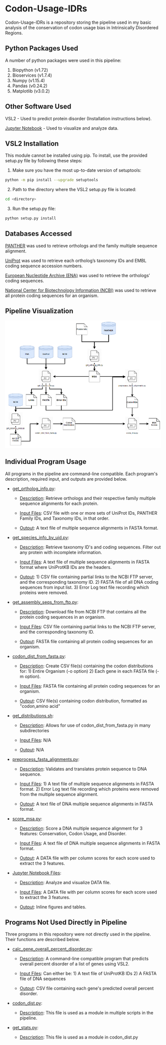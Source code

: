 # Codon-Usage-IDRs

Codon-Usage-IDRs is a repository storing the pipeline used in my basic analysis of the conservation of codon usage bias in Intrinsically Disordered Regions.

## Python Packages Used

A number of python packages were used in this pipeline:
  1. Biopython (v1.72)
  1. Bioservices (v1.7.4)
  1. Numpy (v1.15.4)
  1. Pandas (v0.24.2)
  1. Matplotlib (v3.0.2)


## Other Software Used

VSL2 - Used to predict protein disorder (Installation instructions below).

[Jupyter Notebook](https://jupyter.org/install) - Used to visualize and analyze data.

## VSL2 Installation

This module cannot be installed using pip. To install, use the provided setup.py file by following these steps:

1. Make sure you have the most up-to-date version of setuptools:

```bash
python -m pip install --upgrade setuptools
```

2. Path to the directory where the VSL2 setup.py file is located:
```bash
cd <directory>
```

3. Run the setup.py file:
```bash
python setup.py install
```

## Databases Accessed

[PANTHER](http://pantherdb.org/) was used to retrieve orthologs and the family multiple sequence alignment.

[UniProt](https://www.uniprot.org/) was used to retrieve each ortholog’s taxonomy IDs and EMBL coding sequence accession numbers.

[European Nucleotide Archive (ENA)](https://www.ebi.ac.uk/ena/browser/home) was used to retrieve the orthologs’ coding sequences.

[National Center for Biotechnology Information (NCBI)](https://www.ncbi.nlm.nih.gov/) was used to retrieve all protein coding sequences for an organism.


## Pipeline Visualization

![Pipeline Flowchart](pipeline.png)

## Individual Program Usage

All programs in the pipeline are command-line compatible. Each program's description, required input, and outputs are provided below.
* <ins>get_ortholog_info.py</ins>:

  * <ins>Description</ins>: Retrieve orthologs and their respective family multiple sequence alignments for each protein.
  
  * <ins>Input Files</ins>: CSV file with one or more sets of UniProt IDs, PANTHER Family IDs, and Taxonomy IDs, in that order.
  
  * <ins>Output</ins>: A text file of multiple sequence alignments in FASTA format.

* <ins>get_species_info_by_uid.py</ins>:

  * <ins>Description</ins>: Retrieve taxonomy ID's and coding sequences. Filter out any protein with incomplete information.
  
  * <ins>Input Files</ins>: A text file of multiple sequence alignments in FASTA format where UniProtKB IDs are the headers.
  
  * <ins>Output</ins>: 1) CSV file containing partial links to the NCBI FTP server, and the corresponding taxonomy ID. 2) FASTA file of all DNA coding sequences from input list. 3) Error Log text file recording which proteins were removed.

* <ins>get_assembly_seqs_from_ftp.py</ins>:

  * <ins>Description</ins>: Download file from NCBI FTP that contains all the protein coding sequences in an organism.
  
  * <ins>Input Files</ins>: CSV file containing partial links to the NCBI FTP server, and the corresponding taxonomy ID.
  
  * <ins>Output</ins>: FASTA file containing all protein coding sequences for an organism.
  
* <ins>codon_dist_from_fasta.py</ins>:

  * <ins>Description</ins>: Create CSV file(s) containing the codon distributions for: 1) Entire Organism (-o option) 2) Each gene in each FASTA file (-m option).
  
  * <ins>Input Files</ins>: FASTA file containing all protein coding sequences for an organism.
  
  * <ins>Output</ins>: CSV file(s) containing codon distribution, formatted as "codon,amino acid"
  
  
* <ins>get_distributions.sh</ins>:

  * <ins>Description</ins>: Allows for use of codon_dist_from_fasta.py in many subdirectories
  
  * <ins>Input Files</ins>: N/A
  
  * <ins>Output</ins>: N/A
  

* <ins>preprocess_fasta_alignments.py</ins>:

  * <ins>Description</ins>: Validates and translates protein sequence to DNA sequence.
  
  * <ins>Input Files</ins>: 1) A text file of multiple sequence alignments in FASTA format. 2) Error Log text file recording which proteins were removed from the multiple sequence alignment.
  
  * <ins>Output</ins>: A text file of DNA multiple sequence alignments in FASTA format.
  
* <ins>score_msa.py</ins>:

  * <ins>Description</ins>: Score a DNA multiple sequence alignment for 3 features: Conservation, Codon Usage, and Disorder.
  
  * <ins>Input Files</ins>: A text file of DNA multiple sequence alignments in FASTA format.
  
  * <ins>Output</ins>: A DATA file with per column scores for each score used to extract the 3 features.
  
* <ins>Jupyter Notebook Files</ins>:

  * <ins>Description</ins>: Analyze and visualize DATA file.
  
  * <ins>Input Files</ins>: A DATA file with per column scores for each score used to extract the 3 features.
  
  * <ins>Output</ins>: Inline figures and tables.

## Programs Not Used Directly in Pipeline

Three programs in this repository were not directly used in the pipeline. Their functions are described below.

* <ins>calc_gene_overall_percent_disorder.py</ins>:
  
  * <ins>Description</ins>: A command-line compatible program that predicts overall percent disorder of a list of genes using VSL2.
  
  * <ins>Input Files</ins>: Can either be: 1) A text file of UniProtKB IDs 2) A FASTA file of DNA sequences
  
  * <ins>Output</ins>: CSV file containing each gene's predicted overall percent disorder.
  
* <ins>codon_dist.py</ins>:
 
  * <ins>Description</ins>: This file is used as a module in multiple scripts in the pipeline.
  
* <ins>get_stats.py</ins>:
 
  * <ins>Description</ins>: This file is used as a module in codon_dist.py






